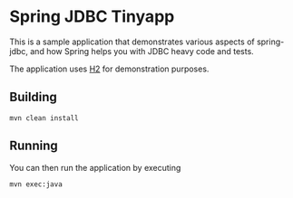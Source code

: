 Spring JDBC Tinyapp
=====================

This is a sample application that demonstrates various aspects of spring-jdbc, and how Spring helps you with JDBC heavy
code and tests.

The application uses [H2](http://h2database.com/) for demonstration purposes.

## Building

    mvn clean install


## Running

You can then run the application by executing

    mvn exec:java

